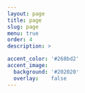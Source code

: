 ```yaml
---
layout: page
title: page
slug: page
menu: true
order: 4
description: >

accent_color: '#268bd2'
accent_image:
  background: '#202020'
  overlay:    false
---
```


